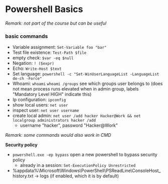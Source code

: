 # Powershell Basics

*Remark: not part of the course but can be useful*


### basic commands
- Variable assignment: `Set-Variable foo "bar"`
- Test file existence: `Test-Path $file`
- empty check: `$var -eq $null`
- Negation: `! ($expr)`
- Echo: `Write-Host $text`
- Set language: `powershell -c "Set-WinUserLanguageList -LanguageList de-ch -Force"`
- Whoami: `whoami`
    `whoami /groups` see which groups user belongs to (does not mean process runs elevated when in admin group, labels "Mandatory Level HIGH" indicate this)
- Ip configuration: `ipconfig`
- show local users: `net user`
- inspect user: `net user username`
- create local admin: `net user /add hacker Hacker@Work && net localgroup administrators hacker /add`
    - username "hacker", password "Hacker@Work"


*Remark: some commands would also work in CMD*

**Security policy**
- `powershell.exe -ep bypass`  open a new powershell to bypass security policy
    - already in a session: `Set-ExecutionPolicy Unrestricted`
- %appdata%\Microsoft\Windows\PowerShell\PSReadLine\ConsoleHost_history.txt  -> logs (if enabled, which it is by default)


